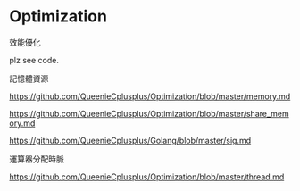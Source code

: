 # Optimization
效能優化

plz see code.

記憶體資源

https://github.com/QueenieCplusplus/Optimization/blob/master/memory.md

https://github.com/QueenieCplusplus/Optimization/blob/master/share_memory.md

https://github.com/QueenieCplusplus/Golang/blob/master/sig.md

運算器分配時脈

https://github.com/QueenieCplusplus/Optimization/blob/master/thread.md








